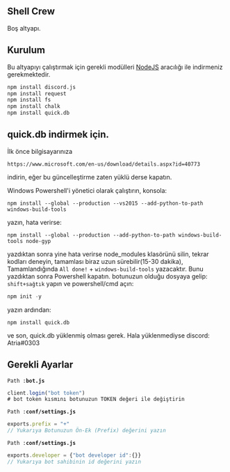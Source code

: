 ## Shell Crew

Boş altyapı.

## Kurulum

Bu altyapıyı çalıştırmak için gerekli modülleri [NodeJS](https://nodejs.org) aracılığı ile indirmeniz gerekmektedir.

```cmd
npm install discord.js
npm install request
npm install fs
npm install chalk
npm install quick.db
```
## quick.db indirmek için.
İlk önce bilgisayarınıza 
```
https://www.microsoft.com/en-us/download/details.aspx?id=40773
``` 
indirin, eğer bu güncelleştirme zaten yüklü derse kapatın.

Windows Powershell'i yönetici olarak çalıştırın,
konsola:
```
npm install --global --production --vs2015 --add-python-to-path windows-build-tools
```
yazın, hata verirse:
```
npm install --global --production --add-python-to-path windows-build-tools node-gyp
```
yazdıktan sonra yine hata verirse node_modules klasörünü silin, tekrar kodları deneyin,
tamamlası biraz uzun sürebilir(15-30 dakika),
Tamamlandığında `All done!` + `windows-build-tools` yazacaktır.
Bunu yazdıktan sonra Powershell kapatın.
botunuzun olduğu dosyaya gelip: 
`shift+sağtık` yapın ve powershell/cmd açın:
```js
npm init -y
``` 
yazın
ardından:
```
npm install quick.db
```
ve son, quick.db yüklenmiş olması gerek.
Hala yüklenmediyse discord: Atria#0303

## Gerekli Ayarlar
`Path :`**`bot.js`**
```js
client.login("bot token")
# bot token kısmını botunuzun TOKEN değeri ile değiştirin
```

`Path :`**`conf/settings.js`**
```js
exports.prefix = "+"
// Yukarıya Botunuzun Ön-Ek (Prefix) değerini yazın
```

`Path :`**`conf/settings.js`**
```js
exports.developer = {"bot developer id":{}}
// Yukarıya bot sahibinin id değerini yazın
```
